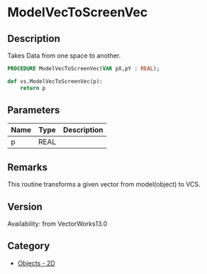 # ModelVecToScreenVec

## Description
Takes Data from one space to another.

```pascal
PROCEDURE ModelVecToScreenVec(VAR pX,pY : REAL);
```

```python
def vs.ModelVecToScreenVec(p):
    return p
```

## Parameters
|Name|Type|Description|
|---|---|---|
|p|REAL|   |

## Remarks
This routine transforms a given vector from model(object) to VCS.

## Version
Availability: from VectorWorks13.0

## Category
* [Objects - 2D](../Categories/Objects%20-%202D.md)
